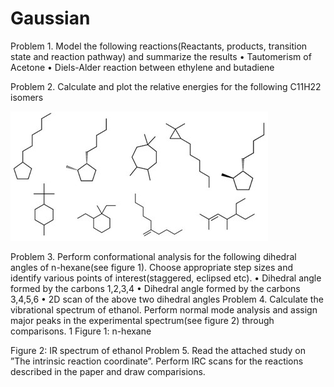 # Gaussian
Problem 1. Model the following reactions(Reactants, products, transition state and reaction pathway) and summarize the results
•	Tautomerism of Acetone
•	Diels-Alder reaction between ethylene and butadiene

Problem 2. Calculate and plot the relative energies for the following C11H22 isomers

![Screenshot](pic1.jpg)
 
Problem 3. Perform conformational analysis for the following dihedral angles of n-hexane(see figure 1). Choose appropriate step sizes and identify various points of interest(staggered, eclipsed etc).
•	Dihedral angle formed by the carbons 1,2,3,4
•	Dihedral angle formed by the carbons 3,4,5,6
•	2D scan of the above two dihedral angles
Problem 4. Calculate the vibrational spectrum of ethanol. Perform normal mode analysis and assign major peaks in the experimental spectrum(see figure 2) through comparisons.
1
Figure 1: n-hexane
 
Figure 2: IR spectrum of ethanol
Problem 5. Read the attached study on ”The intrinsic reaction coordinate”. Perform IRC scans for the reactions described in the paper and draw comparisions.
